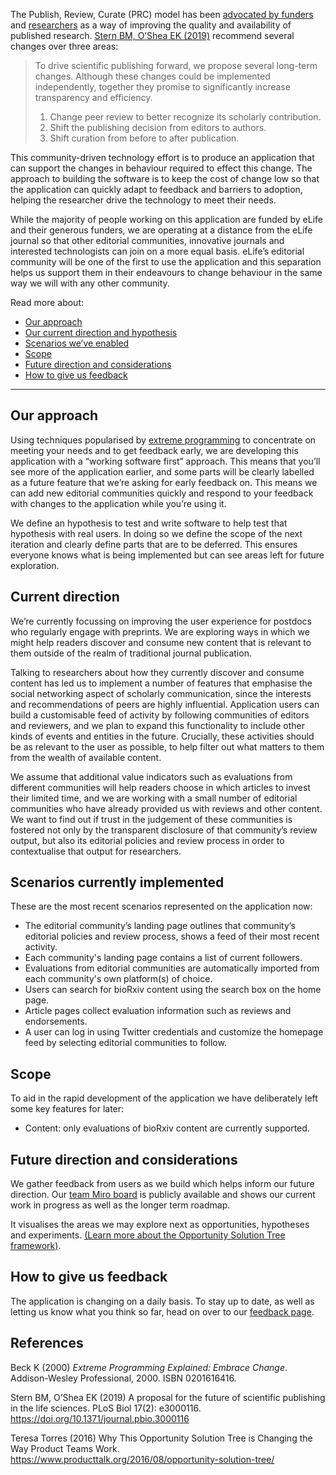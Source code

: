 The Publish, Review, Curate (PRC) model has been [advocated by funders](https://doi.org/10.1371/journal.pbio.3000116) and [researchers](https://elifesciences.org/inside-elife/e9091cea/peer-review-new-initiatives-to-enhance-the-value-of-elife-s-process) as a way of improving the quality and availability of published research. [Stern BM, O’Shea EK (2019)](#stern-oshea) recommend several changes over three areas:

> To drive scientific publishing forward, we propose several long-term changes. Although these changes could be implemented independently, together they promise to significantly increase transparency and efficiency.
>
>1.  Change peer review to better recognize its scholarly contribution.
>2.  Shift the publishing decision from editors to authors.
>3.  Shift curation from before to after publication.

This community-driven technology effort is to produce an application that can support the changes in behaviour required to effect this change. The approach to building the software is to keep the cost of change low so that the application can quickly adapt to feedback and barriers to adoption, helping the researcher drive the technology to meet their needs.

While the majority of people working on this application are funded by eLife and their generous funders, we are operating at a distance from the eLife journal so that other editorial communities, innovative journals and interested technologists can join on a more equal basis. eLife’s editorial community will be one of the first to use the application and this separation helps us support them in their endeavours to change behaviour in the same way we will with any other community.

Read more about:

-   [Our approach](#our-approach)
-   [Our current direction and hypothesis](#current-direction)
-   [Scenarios we’ve enabled](#implemented-scenarios)
-   [Scope](#scope)
-   [Future direction and considerations](#future-direction)
-   [How to give us feedback](#feedback)

---

## <a name="our-approach">Our approach</a>

Using techniques popularised by [extreme programming](#beck) to concentrate on meeting your needs and to get feedback early, we are developing this application with a “working software first” approach. This means that you’ll see more of the application earlier, and some parts will be clearly labelled as a future feature that we’re asking for early feedback on.
This means we can add new editorial communities quickly and respond to your feedback with changes to the application while you’re using it.

We define an hypothesis to test and write software to help test that hypothesis with real users. In doing so we define the scope of the next iteration and clearly define parts that are to be deferred. This ensures everyone knows what is being implemented but can see areas left for future exploration.

## <a name="current-direction">Current direction</a>

We’re currently focussing on improving the user experience for postdocs who regularly engage with preprints. We are exploring ways in which we might help readers discover and consume new content that is relevant to them outside of the realm of traditional journal publication.

Talking to researchers about how they currently discover and consume content has led us to implement a number of features that emphasise the social networking aspect of scholarly communication, since the interests and recommendations of peers are highly influential. Application users can build a customisable feed of activity by following communities of editors and reviewers, and we plan to expand this functionality to include other kinds of events and entities in the future. Crucially, these activities should be as relevant to the user as possible, to help filter out what matters to them from the wealth of available content.

We assume that additional value indicators such as evaluations from different communities will help readers choose in which articles to invest their limited time, and we are working with a small number of editorial communities who have already provided us with reviews and other content. We want to find out if trust in the judgement of these communities is fostered not only by the transparent disclosure of that community’s review output, but also its editorial policies and review process in order to contextualise that output for researchers.

## <a name="implemented-scenarios">Scenarios currently implemented</a>

These are the most recent scenarios represented on the application now:

- The editorial community’s landing page outlines that community’s editorial policies and review process, shows a feed of their most recent activity.
- Each community's landing page contains a list of current followers. 
- Evaluations from editorial communities are automatically imported from each community's own platform(s) of choice.
- Users can search for bioRxiv content using the search box on the home page.
- Article pages collect evaluation information such as reviews and endorsements.
- A user can log in using Twitter credentials and customize the homepage feed by selecting editorial communities to follow.

## <a name="scope">Scope</a>

To aid in the rapid development of the application we have deliberately
left some key features for later:

-   Content: only evaluations of bioRxiv content are currently supported.

## <a name="future-direction">Future direction and considerations</a>

We gather feedback from users as we build which helps inform our future direction.
Our [team Miro board](https://miro.com/app/board/o9J_ksVfD4E=/) is publicly available and shows our current work in progress as well as the longer term roadmap. 

It visualises the areas we may explore next as opportunities, hypotheses and experiments.
[(Learn more about the Opportunity Solution Tree framework)](#ost).

## <a name="feedback">How to give us feedback</a>
The application is changing on a daily basis. To stay up to date, as well as letting us know what you think so far, head on over to our [feedback page](https://eepurl.com/g7qqcv).

## References

<a name="beck">Beck K (2000)</a> <i>Extreme Programming Explained: Embrace Change</i>.
Addison-Wesley Professional, 2000.
ISBN 0201616416.

<a name="stern-oshea">Stern BM, O’Shea EK (2019)</a> A proposal for the future of scientific publishing in the life sciences. PLoS Biol 17(2): e3000116. <https://doi.org/10.1371/journal.pbio.3000116>

<a name="ost">Teresa Torres (2016)</a> Why This Opportunity Solution Tree is Changing the Way Product Teams Work. <https://www.producttalk.org/2016/08/opportunity-solution-tree/>
